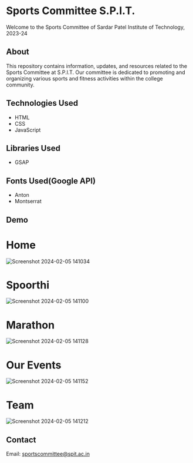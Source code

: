 # Sports Committee S.P.I.T.

Welcome to the Sports Committee of Sardar Patel Institute of Technology, 2023-24

## About
This repository contains information, updates, and resources related to the Sports Committee at S.P.I.T. Our committee is dedicated to promoting and organizing various sports and fitness activities within the college community.

## Technologies Used

- HTML
- CSS
- JavaScript

## Libraries Used
- GSAP

## Fonts Used(Google API)
- Anton
- Montserrat

## Demo
# Home
![Screenshot 2024-02-05 141034](https://github.com/spzzyo/spoorthi/assets/132225926/35eade16-61fc-4375-9019-a5ce4ade4036)
# Spoorthi
![Screenshot 2024-02-05 141100](https://github.com/spzzyo/spoorthi/assets/132225926/dd8b9832-645e-494c-af02-1c00c7de2589)
# Marathon
![Screenshot 2024-02-05 141128](https://github.com/spzzyo/spoorthi/assets/132225926/848a7af0-ebfb-4013-84d3-07ca52222dc1)
# Our Events
![Screenshot 2024-02-05 141152](https://github.com/spzzyo/spoorthi/assets/132225926/0a1b4a29-eb31-4857-a404-8070c032a9f2)
# Team
![Screenshot 2024-02-05 141212](https://github.com/spzzyo/spoorthi/assets/132225926/50d5a9fc-34c9-4a56-b431-e89c97dfd20e)


## Contact
Email: sportscommittee@spit.ac.in
